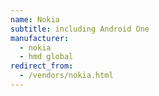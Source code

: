 ```yaml
---
name: Nokia
subtitle: including Android One
manufacturer:
  - nokia
  - hmd global
redirect_from:
  - /vendors/nokia.html
---
```

